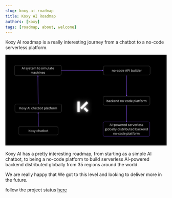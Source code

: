 ```yaml
---
slug: koxy-ai-roadmap
title: Koxy AI Roadmap
authors: [koxy]
tags: [roadmap, about, welcome]
---
```


Koxy AI roadmap is a really interesting journey from a chatbot to a no-code serverless platform.

![Koxy AI roadmap](koxy_roadmap.png)

Koxy AI has a pretty interesting roadmap, from starting as a simple AI chatbot, to being a no-code platform to build serverless AI-powered backend distributed globally from 35 regions around the world.

We are really happy that We got to this level and looking to deliver more in the future.

follow the project status [here](https://koxy-ai.github.io/koxt-docs/status)